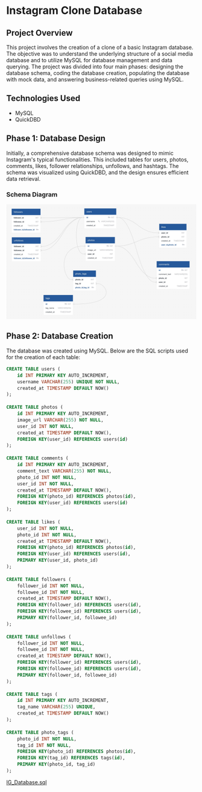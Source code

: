# Instagram Clone Database
## Project Overview
This project involves the creation of a clone of a basic Instagram database. The objective was to understand the underlying structure of a social media database and to utilize MySQL for database management and data querying. The project was divided into four main phases: designing the database schema, coding the database creation, populating the database with mock data, and answering business-related queries using MySQL.

## Technologies Used
- MySQL
- QuickDBD

## Phase 1: Database Design
Initially, a comprehensive database schema was designed to mimic Instagram's typical functionalities. This included tables for users, photos, comments, likes, follower relationships, unfollows, and hashtags. The schema was visualized using QuickDBD, and the design ensures efficient data retrieval.

### Schema Diagram
![IG_Scheme_Diagram](IG_Database.jpeg)

## Phase 2: Database Creation
The database was created using MySQL. Below are the SQL scripts used for the creation of each table:

```sql
CREATE TABLE users (
	id INT PRIMARY KEY AUTO_INCREMENT,
    username VARCHAR(255) UNIQUE NOT NULL,
    created_at TIMESTAMP DEFAULT NOW()
);

CREATE TABLE photos (
	id INT PRIMARY KEY AUTO_INCREMENT,
    image_url VARCHAR(255) NOT NULL,
	user_id INT NOT NULL,
    created_at TIMESTAMP DEFAULT NOW(),
    FOREIGN KEY(user_id) REFERENCES users(id)
);

CREATE TABLE comments (
	id INT PRIMARY KEY AUTO_INCREMENT,
    comment_text VARCHAR(255) NOT NULL,
	photo_id INT NOT NULL,
    user_id INT NOT NULL,
    created_at TIMESTAMP DEFAULT NOW(),
    FOREIGN KEY(photo_id) REFERENCES photos(id),
    FOREIGN KEY(user_id) REFERENCES users(id)
);

CREATE TABLE likes (
	user_id INT NOT NULL,
	photo_id INT NOT NULL,
    created_at TIMESTAMP DEFAULT NOW(),
    FOREIGN KEY(photo_id) REFERENCES photos(id),
    FOREIGN KEY(user_id) REFERENCES users(id),
    PRIMARY KEY(user_id, photo_id)
);

CREATE TABLE followers (
	follower_id INT NOT NULL,
    followee_id INT NOT NULL,
    created_at TIMESTAMP DEFAULT NOW(),
    FOREIGN KEY(follower_id) REFERENCES users(id),
    FOREIGN KEY(followee_id) REFERENCES users(id),
    PRIMARY KEY(follower_id, followee_id)
);

CREATE TABLE unfollows (
	follower_id INT NOT NULL,
    followee_id INT NOT NULL,
    created_at TIMESTAMP DEFAULT NOW(),
    FOREIGN KEY(follower_id) REFERENCES users(id),
    FOREIGN KEY(followee_id) REFERENCES users(id),
    PRIMARY KEY(follower_id, followee_id)
);

CREATE TABLE tags (
	id INT PRIMARY KEY AUTO_INCREMENT,
	tag_name VARCHAR(255) UNIQUE,
    created_at TIMESTAMP DEFAULT NOW()
);

CREATE TABLE photo_tags (
	photo_id INT NOT NULL,
    tag_id INT NOT NULL,
    FOREIGN KEY(photo_id) REFERENCES photos(id),
    FOREIGN KEY(tag_id) REFERENCES tags(id),
    PRIMARY KEY(photo_id, tag_id)
);
```
[IG_Database.sql](IG_Database.sql)